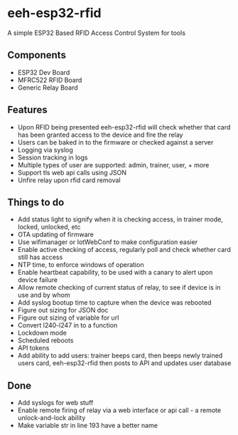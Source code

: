 # eeh-esp32-rfid

A simple ESP32 Based RFID Access Control System for tools

## Components
- ESP32 Dev Board
- MFRC522 RFID Board
- Generic Relay Board

## Features
- Upon RFID being presented eeh-esp32-rfid will check whether that card has been granted access to the device and fire the relay
- Users can be baked in to the firmware or checked against a server
- Logging via syslog
- Session tracking in logs
- Multiple types of user are supported: admin, trainer, user, + more
- Support tls web api calls using JSON
- Unfire relay upon rfid card removal


## Things to do
- Add status light to signify when it is checking access, in trainer mode, locked, unlocked, etc
- OTA updating of firmware
- Use wifimanager or IotWebConf to make configuration easier
- Enable active checking of access, regularly poll and check whether card still has access
- NTP time, to enforce windows of operation
- Enable heartbeat capability, to be used with a canary to alert upon device failure
- Allow remote checking of current status of relay, to see if device is in use and by whom
- Add syslog bootup time to capture when the device was rebooted
- Figure out sizing for JSON doc
- Figure out sizing of variable for url
- Convert l240-l247 in to a function
- Lockdown mode
- Scheduled reboots
- API tokens
- Add ability to add users: trainer beeps card, then beeps newly trained users card, eeh-esp32-rfid then posts to API and updates user database

## Done
- Add syslogs for web stuff
- Enable remote firing of relay via a web interface or api call - a remote unlock-and-lock ability
- Make variable str in line 193 have a better name
